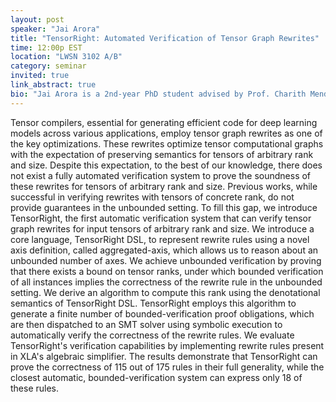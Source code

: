 ```yaml
---
layout: post
speaker: "Jai Arora"
title: "TensorRight: Automated Verification of Tensor Graph Rewrites"
time: 12:00p EST
location: "LWSN 3102 A/B"
category: seminar
invited: true
link_abstract: true
bio: "Jai Arora is a 2nd-year PhD student advised by Prof. Charith Mendis at University of Illinois Urbana-Champaign. He is broadly interested in Compilers, Formal Methods, and Programming Languages. His research is focused on automatically verifying optimizations in tensor compilers such as XLA. His work on TensorRight was recognized with a distinguished paper award at POPL 2025."
---
```

Tensor compilers, essential for generating efficient code for deep learning models across various applications, employ tensor graph rewrites as one of the key optimizations. These rewrites optimize tensor computational graphs with the expectation of preserving semantics for tensors of arbitrary rank and size. Despite this expectation, to the best of our knowledge, there does not exist a fully automated verification system to prove the soundness of these rewrites for tensors of arbitrary rank and size. Previous works, while successful in verifying rewrites with tensors of concrete rank, do not provide guarantees in the unbounded setting.
To fill this gap, we introduce TensorRight, the first automatic verification system that can verify tensor graph rewrites for input tensors of arbitrary rank and size. We introduce a core language, TensorRight DSL, to represent rewrite rules using a novel axis definition, called aggregated-axis, which allows us to reason about an unbounded number of axes. We achieve unbounded verification by proving that there exists a bound on tensor ranks, under which bounded verification of all instances implies the correctness of the rewrite rule in the unbounded setting. We derive an algorithm to compute this rank using the denotational semantics of TensorRight DSL. TensorRight employs this algorithm to generate a finite number of bounded-verification proof obligations, which are then dispatched to an SMT solver using symbolic execution to automatically verify the correctness of the rewrite rules. We evaluate TensorRight's verification capabilities by implementing rewrite rules present in XLA's algebraic simplifier. The results demonstrate that TensorRight can prove the correctness of 115 out of 175 rules in their full generality, while the closest automatic, bounded-verification system can express only 18 of these rules.

